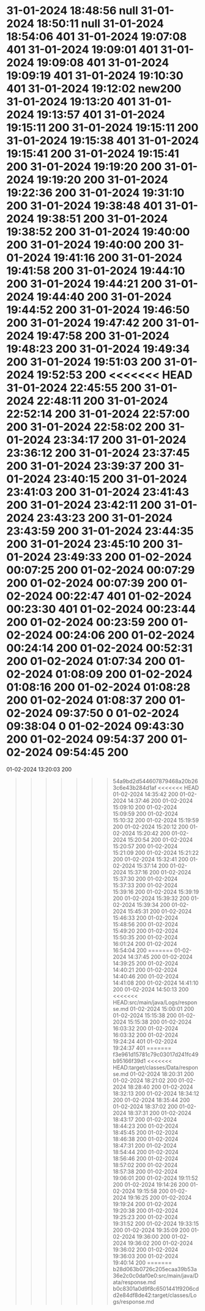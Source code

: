31-01-2024 18:48:56		null
31-01-2024 18:50:11		null
31-01-2024 18:54:06		401
31-01-2024 19:07:08		401
31-01-2024 19:09:01		401
31-01-2024 19:09:08		401
31-01-2024 19:09:19		401
31-01-2024 19:10:30		401
31-01-2024 19:12:02		new200
31-01-2024 19:13:20		401
31-01-2024 19:13:57		401
31-01-2024 19:15:11		200
31-01-2024 19:15:11		200
31-01-2024 19:15:38		401
31-01-2024 19:15:41		200
31-01-2024 19:15:41		200
31-01-2024 19:19:20		200
31-01-2024 19:19:20		200
31-01-2024 19:22:36		200
31-01-2024 19:31:10		200
31-01-2024 19:38:48		401
31-01-2024 19:38:51		200
31-01-2024 19:38:52		200
31-01-2024 19:40:00		200
31-01-2024 19:40:00		200
31-01-2024 19:41:16		200
31-01-2024 19:41:58		200
31-01-2024 19:44:10		200
31-01-2024 19:44:21		200
31-01-2024 19:44:40		200
31-01-2024 19:44:52		200
31-01-2024 19:46:50		200
31-01-2024 19:47:42		200
31-01-2024 19:47:58		200
31-01-2024 19:48:23		200
31-01-2024 19:49:34		200
31-01-2024 19:51:03		200
31-01-2024 19:52:53		200
<<<<<<< HEAD
31-01-2024 22:45:55		200
31-01-2024 22:48:11		200
31-01-2024 22:52:14		200
31-01-2024 22:57:00		200
31-01-2024 22:58:02		200
31-01-2024 23:34:17		200
31-01-2024 23:36:12		200
31-01-2024 23:37:45		200
31-01-2024 23:39:37		200
31-01-2024 23:40:15		200
31-01-2024 23:41:03		200
31-01-2024 23:41:43		200
31-01-2024 23:42:11		200
31-01-2024 23:43:23		200
31-01-2024 23:43:59		200
31-01-2024 23:44:35		200
31-01-2024 23:45:10		200
31-01-2024 23:49:33		200
01-02-2024 00:07:25		200
01-02-2024 00:07:29		200
01-02-2024 00:07:39		200
01-02-2024 00:22:47		401
01-02-2024 00:23:30		401
01-02-2024 00:23:44		200
01-02-2024 00:23:59		200
01-02-2024 00:24:06		200
01-02-2024 00:24:14		200
01-02-2024 00:52:31		200
01-02-2024 01:07:34		200
01-02-2024 01:08:09		200
01-02-2024 01:08:16		200
01-02-2024 01:08:28		200
01-02-2024 01:08:37		200
01-02-2024 09:37:50		0
01-02-2024 09:38:04		0
01-02-2024 09:43:30		200
01-02-2024 09:54:37		200
01-02-2024 09:54:45		200
=======
01-02-2024 13:20:03		200
>>>>>>> 54a9bd2d544607879468a20b263c6e43b284d1af
<<<<<<< HEAD
01-02-2024 14:35:42		200
01-02-2024 14:37:46		200
01-02-2024 15:09:10		200
01-02-2024 15:09:59		200
01-02-2024 15:10:32		200
01-02-2024 15:19:59		200
01-02-2024 15:20:12		200
01-02-2024 15:20:42		200
01-02-2024 15:20:54		200
01-02-2024 15:20:57		200
01-02-2024 15:21:09		200
01-02-2024 15:21:22		200
01-02-2024 15:32:41		200
01-02-2024 15:37:14		200
01-02-2024 15:37:16		200
01-02-2024 15:37:30		200
01-02-2024 15:37:33		200
01-02-2024 15:39:16		200
01-02-2024 15:39:19		200
01-02-2024 15:39:32		200
01-02-2024 15:39:34		200
01-02-2024 15:45:31		200
01-02-2024 15:46:33		200
01-02-2024 15:48:56		200
01-02-2024 15:49:20		200
01-02-2024 15:50:35		200
01-02-2024 16:01:24		200
01-02-2024 16:54:04		200
=======
01-02-2024 14:37:45		200
01-02-2024 14:39:25		200
01-02-2024 14:40:21		200
01-02-2024 14:40:46		200
01-02-2024 14:41:08		200
01-02-2024 14:41:10		200
01-02-2024 14:50:13		200
<<<<<<< HEAD:src/main/java/Logs/response.md
01-02-2024 15:00:01		200
01-02-2024 15:15:38		200
01-02-2024 15:15:38		200
01-02-2024 16:03:32		200
01-02-2024 16:03:32		200
01-02-2024 19:24:24		401
01-02-2024 19:24:37		401
=======
>>>>>>> f3e961d15781c79c03017d241fc49b95166f39d1
<<<<<<< HEAD:target/classes/Data/response.md
01-02-2024 18:20:31		200
01-02-2024 18:21:02		200
01-02-2024 18:28:40		200
01-02-2024 18:32:13		200
01-02-2024 18:34:12		200
01-02-2024 18:35:44		200
01-02-2024 18:37:02		200
01-02-2024 18:37:31		200
01-02-2024 18:43:17		200
01-02-2024 18:44:23		200
01-02-2024 18:45:45		200
01-02-2024 18:46:38		200
01-02-2024 18:47:31		200
01-02-2024 18:54:44		200
01-02-2024 18:56:46		200
01-02-2024 18:57:02		200
01-02-2024 18:57:38		200
01-02-2024 19:06:01		200
01-02-2024 19:11:52		200
01-02-2024 19:14:26		200
01-02-2024 19:15:58		200
01-02-2024 19:16:25		200
01-02-2024 19:19:24		200
01-02-2024 19:20:38		200
01-02-2024 19:25:23		200
01-02-2024 19:31:52		200
01-02-2024 19:33:15		200
01-02-2024 19:35:09		200
01-02-2024 19:36:00		200
01-02-2024 19:36:02		200
01-02-2024 19:36:02		200
01-02-2024 19:36:03		200
01-02-2024 19:40:14		200
=======
>>>>>>> b28d063b0726c205ecaa39b53a36e2c0c0daf0e0:src/main/java/Data/response.md
>>>>>>> b0c8301a0d9f8c6501441f9206cdd2e84df8de42:target/classes/Logs/response.md
